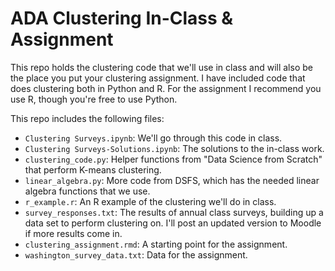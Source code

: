 # ADA Clustering In-Class & Assignment

This repo holds the clustering code that we'll use in class and will
also be the place you put your clustering assignment. I have included
code that does clustering both in Python and R. For the assignment
I recommend you use R, though you're free to use Python. 

This repo includes the following files: 

* `Clustering Surveys.ipynb`: We'll go through this code in class.
* `Clustering Surveys-Solutions.ipynb`: The solutions to the in-class work. 
* `clustering_code.py`: Helper functions from "Data Science from Scratch" that
perform K-means clustering. 
* `linear_algebra.py`: More code from DSFS, which has the needed linear algebra
functions that we use. 
* `r_example.r`: An R example of the clustering we'll do in class. 
* `survey_responses.txt`: The results of annual class surveys, building up 
a data set to perform clustering on. I'll post an updated version to Moodle 
if more results come in. 
* `clustering_assignment.rmd`: A starting point for the assignment. 
* `washington_survey_data.txt`: Data for the assignment.

